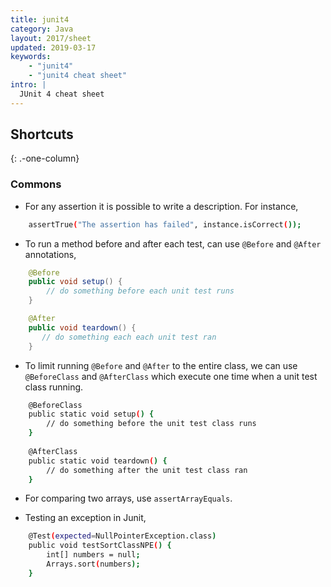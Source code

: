 ```yaml
---
title: junit4
category: Java
layout: 2017/sheet
updated: 2019-03-17
keywords:
    - "junit4"
    - "junit4 cheat sheet"
intro: |
  JUnit 4 cheat sheet
---
```


Shortcuts
---------
{: .-one-column}

### Commons

+ For any assertion it is possible to write a description. For instance,

```bash
    assertTrue("The assertion has failed", instance.isCorrect());
```

+ To run a method before and after each test, can use `@Before` and `@After` annotations,
   
```java
    @Before
    public void setup() {
        // do something before each unit test runs
    }

    @After
    public void teardown() {
       // do something each each unit test ran
    }
```

+ To limit running `@Before` and `@After` to the entire class, we can use `@BeforeClass` and `@AfterClass` which execute one time when a unit test class running.
    
```bash
    @BeforeClass
    public static void setup() {
        // do something before the unit test class runs
    }
    
    @AfterClass
    public static void teardown() {
        // do something after the unit test class ran
    } 
```

+ For comparing two arrays, use `assertArrayEquals`.

+ Testing an exception in Junit,

```bash
    @Test(expected=NullPointerException.class)
    public void testSortClassNPE() {
        int[] numbers = null;
        Arrays.sort(numbers);
    }
```

